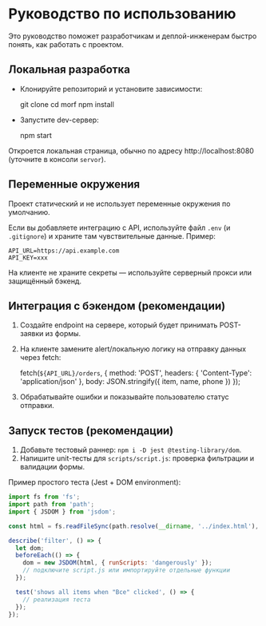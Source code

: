 # Руководство по использованию

Это руководство поможет разработчикам и деплой-инженерам быстро понять, как работать с проектом.

## Локальная разработка

- Клонируйте репозиторий и установите зависимости:

    git clone <repo-url>
    cd morf
    npm install

- Запустите dev-сервер:

    npm start

Откроется локальная страница, обычно по адресу http://localhost:8080 (уточните в консоли `servor`).

## Переменные окружения

Проект статический и не использует переменные окружения по умолчанию.

Если вы добавляете интеграцию с API, используйте файл `.env` (и `.gitignore`) и храните там чувствительные данные. Пример:

    API_URL=https://api.example.com
    API_KEY=xxx

На клиенте не храните секреты — используйте серверный прокси или защищённый бэкенд.

## Интеграция с бэкендом (рекомендации)

1. Создайте endpoint на сервере, который будет принимать POST-заявки из формы.
2. На клиенте замените alert/локальную логику на отправку данных через fetch:

    fetch(`${API_URL}/orders`, {
      method: 'POST',
      headers: { 'Content-Type': 'application/json' },
      body: JSON.stringify({ item, name, phone })
    });

3. Обрабатывайте ошибки и показывайте пользователю статус отправки.

## Запуск тестов (рекомендации)

1. Добавьте тестовый раннер: `npm i -D jest @testing-library/dom`.
2. Напишите unit-тесты для `scripts/script.js`: проверка фильтрации и валидации формы.

Пример простого теста (Jest + DOM environment):

```js
import fs from 'fs';
import path from 'path';
import { JSDOM } from 'jsdom';

const html = fs.readFileSync(path.resolve(__dirname, '../index.html'), 'utf8');

describe('filter', () => {
  let dom;
  beforeEach(() => {
    dom = new JSDOM(html, { runScripts: 'dangerously' });
    // подключите script.js или импортируйте отдельные функции
  });

  test('shows all items when "Все" clicked', () => {
    // реализация теста
  });
});
```
